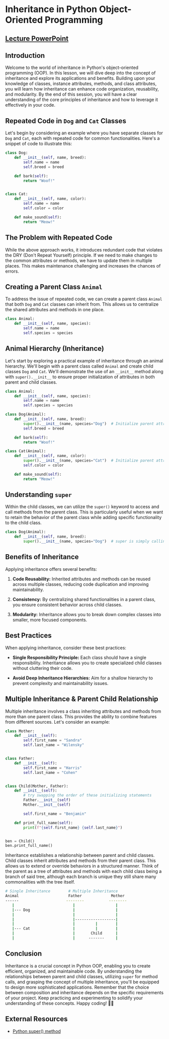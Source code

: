 # Inheritance in Python Object-Oriented Programming

## **[Lecture PowerPoint](https://docs.google.com/presentation/d/1dTwIEYiR0CBCCq_QPxlKCZXwoZbKXNDWiKTYsiDGCnA/edit?usp=drive_link)**

## Introduction

Welcome to the world of inheritance in Python's object-oriented programming (OOP). In this lesson, we will dive deep into the concept of inheritance and explore its applications and benefits. Building upon your knowledge of classes, instance attributes, methods, and class attributes, you will learn how inheritance can enhance code organization, reusability, and modularity. By the end of this session, you will have a clear understanding of the core principles of inheritance and how to leverage it effectively in your code.

## Repeated Code in `Dog` and `Cat` Classes

Let's begin by considering an example where you have separate classes for `Dog` and `Cat`, each with repeated code for common functionalities. Here's a snippet of code to illustrate this:

```python
class Dog:
    def __init__(self, name, breed):
        self.name = name
        self.breed = breed

    def bark(self):
        return "Woof!"


class Cat:
    def __init__(self, name, color):
        self.name = name
        self.color = color

    def make_sound(self):
        return "Meow!"
```

## The Problem with Repeated Code

While the above approach works, it introduces redundant code that violates the DRY (Don't Repeat Yourself) principle. If we need to make changes to the common attributes or methods, we have to update them in multiple places. This makes maintenance challenging and increases the chances of errors.

## Creating a Parent Class `Animal`

To address the issue of repeated code, we can create a parent class `Animal` that both `Dog` and `Cat` classes can inherit from. This allows us to centralize the shared attributes and methods in one place.

```python
class Animal:
    def __init__(self, name, species):
        self.name = name
        self.species = species
```

## Animal Hierarchy (Inheritance)

Let's start by exploring a practical example of inheritance through an animal hierarchy. We'll begin with a parent class called `Animal` and create child classes `Dog` and `Cat`. We'll demonstrate the use of an `__init__` method along with `super().__init__` to ensure proper initialization of attributes in both parent and child classes.

```python
class Animal:
    def __init__(self, name, species):
        self.name = name
        self.species = species

class Dog(Animal):
    def __init__(self, name, breed):
        super().__init__(name, species="Dog")  # Initialize parent attributes
        self.breed = breed

    def bark(self):
        return "Woof!"

class Cat(Animal):
    def __init__(self, name, color):
        super().__init__(name, species="Cat")  # Initialize parent attributes
        self.color = color

    def make_sound(self):
        return "Meow!"
```

## Understanding `super`

Within the child classes, we can utilize the `super()` keyword to access and call methods from the parent class. This is particularly useful when we want to retain the behavior of the parent class while adding specific functionality to the child class.

```python
class Dog(Animal):
    def __init__(self, name, breed):
        super().__init__(name, species="Dog")  # super is simply calling the Animal classes __init__ method.
```

## Benefits of Inheritance

Applying inheritance offers several benefits:

1. **Code Reusability:** Inherited attributes and methods can be reused across multiple classes, reducing code duplication and improving maintainability.

2. **Consistency:** By centralizing shared functionalities in a parent class, you ensure consistent behavior across child classes.

3. **Modularity:** Inheritance allows you to break down complex classes into smaller, more focused components.

## Best Practices

When applying inheritance, consider these best practices:

- **Single Responsibility Principle:** Each class should have a single responsibility. Inheritance allows you to create specialized child classes without cluttering their code.

- **Avoid Deep Inheritance Hierarchies:** Aim for a shallow hierarchy to prevent complexity and maintainability issues.

## Multiple Inheritance & Parent Child Relationship

Multiple inheritance involves a class inheriting attributes and methods from more than one parent class. This provides the ability to combine features from different sources. Let's consider an example:

```python
class Mother:
    def __init__(self):
        self.first_name = "Sandra"
        self.last_name = "Wilensky"


class Father:
    def __init__(self):
        self.first_name = "Harris"
        self.last_name = "Cohen"


class Child(Mother, Father):
    def __init__(self):
        # try swapping the order of these initializing statements
        Father.__init__(self)
        Mother.__init__(self)

        self.first_name = "Benjamin"

    def print_full_name(self):
        print(f"{self.first_name} {self.last_name}")


ben = Child()
ben.print_full_name()
```

Inheritance establishes a relationship between parent and child classes. Child classes inherit attributes and methods from their parent class. This allows us to extend or override behaviors in a structured manner. Think of the parent as a tree of attributes and methods with each child class being a branch of said tree, although each branch is unique they still share many commonalities with the tree itself.

```bash
# Single Inheritance        # Multiple Inheritance
Animal                      Father             Mother
------                     --------           --------
   |                          |                  |
   |--- Dog                   |                  |
   |                          |                  |
   |                          |------------------|
   |                          |         |        |
   |--- Cat                   |         |        |
   |                          |       Child      |
   |                          |      -------     |
```

## Conclusion

Inheritance is a crucial concept in Python OOP, enabling you to create efficient, organized, and maintainable code. By understanding the relationships between parent and child classes, utilizing `super` for method calls, and grasping the concept of multiple inheritance, you'll be equipped to design more sophisticated applications. Remember that the choice between composition and inheritance depends on the specific requirements of your project. Keep practicing and experimenting to solidify your understanding of these concepts. Happy coding! 🐍🚀

## External Resources

- [Python super() method](https://realpython.com/python-super/)
